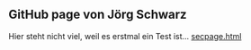 ## GitHub page von Jörg Schwarz

Hier steht nicht viel, weil es erstmal ein Test ist...
[secpage.html](testlinkzwei)
